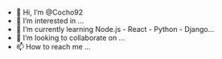 - 👋 Hi, I’m @Cocho92
- 👀 I’m interested in ...
- 🌱 I’m currently learning Node.js - React - Python - Django...
- 💞️ I’m looking to collaborate on ...
- 📫 How to reach me ...

<!---
Cocho92/Cocho92 is a ✨ special ✨ repository because its `README.md` (this file) appears on your GitHub profile.
You can click the Preview link to take a look at your changes.
--->
